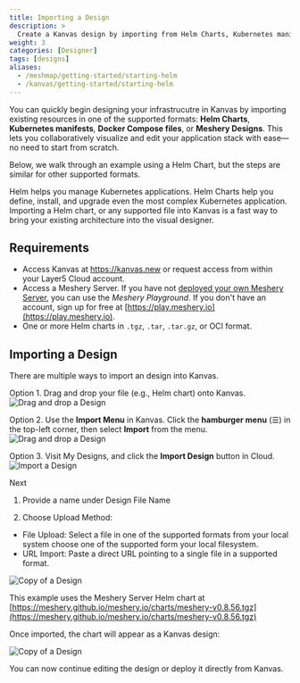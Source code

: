 ```yaml
---
title: Importing a Design
description: >
  Create a Kanvas design by importing from Helm Charts, Kubernetes manifests, Docker Compose files, or Meshery Designs.
weight: 3
categories: [Designer]
tags: [designs]
aliases:
  - /meshmap/getting-started/starting-helm
  - /kanvas/getting-started/starting-helm
---
```


You can quickly begin designing your infrastrucutre in Kanvas by importing existing resources in one of the supported formats: **Helm Charts**, **Kubernetes manifests**, **Docker Compose files**, or **Meshery Designs**. This lets you collaboratively visualize and edit your application stack with ease—no need to start from scratch.

Below, we walk through an example using a Helm Chart, but the steps are similar for other supported formats.

Helm helps you manage Kubernetes applications. Helm Charts help you define, install, and upgrade even the most complex Kubernetes application.
Importing a Helm chart, or any supported file into Kanvas is a fast way to bring your existing architecture into the visual designer.

## Requirements

- Access Kanvas at https://kanvas.new or request access from within your Layer5 Cloud account.
- Access a Meshery Server. If you have not [deployed your own Meshery Server](https://docs.meshery.io/installation), you can use the _Meshery Playground_. If you don't have an account, sign up for free at [https://play.meshery.io](https://play.meshery.io).
- One or more Helm charts in `.tgz`, `.tar`, `.tar.gz`, or OCI format.

## Importing a Design

There are multiple ways to import an design into Kanvas.

Option 1. Drag and drop your file (e.g., Helm chart) onto Kanvas.
![Drag and drop a Design](/kanvas/getting-started/images/importing-designs/drag-and-drop-design-into-kanvas.png)

Option 2. Use the **Import Menu**  in Kanvas. Click the **hamburger menu** (☰) in the top-left corner, then select **Import** from the menu.
![Drag and drop a Design](/kanvas/getting-started/images/importing-designs/import-menu.png)

Option 3. Visit My Designs, and click the **Import Design** button in Cloud.
![Import a Design](/kanvas/getting-started/images/importing-designs/import-a-design-layer5-cloud.png)

Next

1. Provide a name under Design File Name

2. Choose Upload Method:

- File Upload: Select a file in one of the supported formats from your local system choose one of the supported form your local filesystem.
- URL Import: Paste a direct URL pointing to a single file in a supported format.

![Copy of a Design](/kanvas/getting-started/images/importing-designs/import-designs-modal.png)

This example uses the Meshery Server Helm chart at [https://meshery.github.io/meshery.io/charts/meshery-v0.8.56.tgz](https://meshery.github.io/meshery.io/charts/meshery-v0.8.56.tgz)


Once imported, the chart will appear as a Kanvas design:

![Copy of a Design](/kanvas/getting-started/images/2024-04-18_18-10.png)

You can now continue editing the design or deploy it directly from Kanvas.
